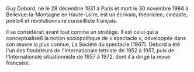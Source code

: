 Guy Debord, né le 28 décembre 1931 à Paris et mort le 30 novembre 1994 à Bellevue-la-Montagne en Haute-Loire, est un écrivain, théoricien, cinéaste, poète4 et révolutionnaire conseilliste français.

Il se considérait avant tout comme un stratège. Il est celui qui a conceptualisé6 la notion sociopolitique de « spectacle », développée dans son œuvre la plus connue, La Société du spectacle (1967). Debord a été l'un des fondateurs de l'Internationale lettriste de 1952 à 1957, puis de l'Internationale situationniste de 1957 à 1972, dont il a dirigé la revue française. 